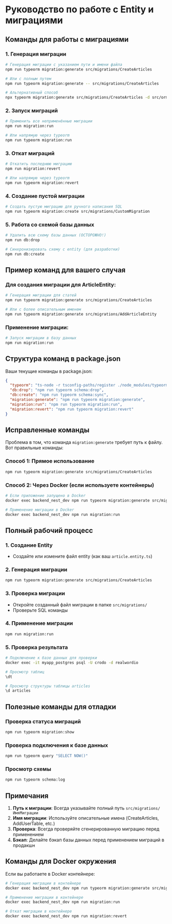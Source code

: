 # Руководство по работе с Entity и миграциями

## Команды для работы с миграциями

### 1. Генерация миграции
```bash
# Генерация миграции с указанием пути и имени файла
npm run typeorm migration:generate src/migrations/CreateArticles

# Или с полным путем
npm run typeorm migration:generate -- src/migrations/CreateArticles

# Альтернативный способ
npx typeorm migration:generate src/migrations/CreateArticles -d src/ormdatasource.ts
```

### 2. Запуск миграций
```bash
# Применить все неприменённые миграции
npm run migration:run

# Или напрямую через typeorm
npm run typeorm migration:run
```

### 3. Откат миграций
```bash
# Откатить последнюю миграцию
npm run migration:revert

# Или напрямую через typeorm
npm run typeorm migration:revert
```

### 4. Создание пустой миграции
```bash
# Создать пустую миграцию для ручного написания SQL
npm run typeorm migration:create src/migrations/CustomMigration
```

### 5. Работа со схемой базы данных
```bash
# Удалить всю схему базы данных (ОСТОРОЖНО!)
npm run db:drop

# Синхронизировать схему с entity (для разработки)
npm run db:create
```

## Пример команд для вашего случая

### Для создания миграции для ArticleEntity:
```bash
# Генерация миграции для статей
npm run typeorm migration:generate src/migrations/CreateArticles

# Или с более описательным именем
npm run typeorm migration:generate src/migrations/AddArticleEntity
```

### Применение миграции:
```bash
# Запуск миграции в базу данных
npm run migration:run
```

## Структура команд в package.json

Ваши текущие команды в package.json:
```json
{
  "typeorm": "ts-node -r tsconfig-paths/register ./node_modules/typeorm/cli.js -d src/ormdatasource.ts",
  "db:drop": "npm run typeorm schema:drop",
  "db:create": "npm run typeorm schema:sync", 
  "migration:generate": "npm run typeorm migration:generate",
  "migration:run": "npm run typeorm migration:run",
  "migration:revert": "npm run typeorm migration:revert"
}
```

## Исправленные команды

Проблема в том, что команда `migration:generate` требует путь к файлу. Вот правильные команды:

### Способ 1: Прямое использование
```bash
npm run typeorm migration:generate src/migrations/CreateArticles
```

### Способ 2: Через Docker (если используете контейнеры)
```bash
# Если приложение запущено в Docker
docker exec backend_nest_dev npm run typeorm migration:generate src/migrations/CreateArticles

# Применение миграции в Docker
docker exec backend_nest_dev npm run migration:run
```

## Полный рабочий процесс

### 1. Создание Entity
- Создайте или измените файл entity (как ваш `article.entity.ts`)

### 2. Генерация миграции
```bash
npm run typeorm migration:generate src/migrations/CreateArticles
```

### 3. Проверка миграции
- Откройте созданный файл миграции в папке `src/migrations/`
- Проверьте SQL команды

### 4. Применение миграции
```bash
npm run migration:run
```

### 5. Проверка результата
```bash
# Подключение к базе данных для проверки
docker exec -it myapp_postgres psql -U crodo -d realwordio

# Просмотр таблиц
\dt

# Просмотр структуры таблицы articles
\d articles
```

## Полезные команды для отладки

### Проверка статуса миграций
```bash
npm run typeorm migration:show
```

### Проверка подключения к базе данных
```bash
npm run typeorm query "SELECT NOW()"
```

### Просмотр схемы
```bash
npm run typeorm schema:log
```

## Примечания

1. **Путь к миграции**: Всегда указывайте полный путь `src/migrations/ИмяМиграции`
2. **Имя миграции**: Используйте описательные имена (CreateArticles, AddUserTable, etc.)
3. **Проверка**: Всегда проверяйте сгенерированную миграцию перед применением
4. **Бэкап**: Делайте бэкап базы данных перед применением миграций в продакшн

## Команды для Docker окружения

Если вы работаете в Docker контейнере:

```bash
# Генерация миграции в контейнере
docker exec backend_nest_dev npm run typeorm migration:generate src/migrations/CreateArticles

# Применение миграции в контейнере  
docker exec backend_nest_dev npm run migration:run

# Откат миграции в контейнере
docker exec backend_nest_dev npm run migration:revert
```